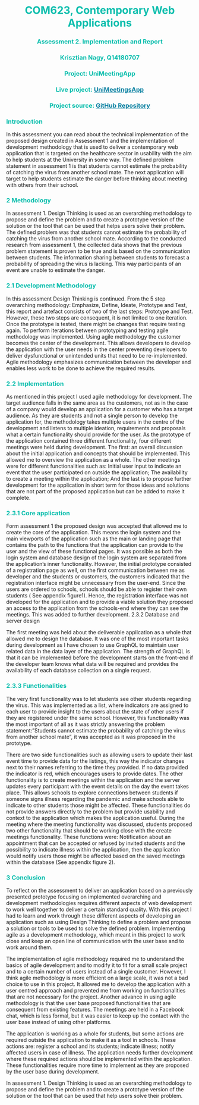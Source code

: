 <h1 style="color:#0abead; text-align: center;"> COM623, Contemporary Web Applications</h1>
<h3 style="color:#0abead; text-align: center;">Assessment 2. Implementation and Report </h3>
<h3 style="color:#0abead; text-align: center;">Krisztian Nagy, Q14180707</h3>
<h3 style="color:#0abead; text-align: center;">Project: UniMeetingApp</h3>

<h3 style="color:#0abead; text-align: center;">Live project: <a href="https://unimeetingsapp.herokuapp.com/" style="color:#0880A1; font-weight: bold" rel="noopener noreferrer" target="_blank">UniMeetingsApp</a></h3>

<h3 style="color:#0abead; text-align: center;">Project source: <a href="https://github.com/Chrys-code/com623
" style="color:#0880A1; font-weight: bold" rel="noopener noreferrer" target="_blank">GitHub Repository</a></h3>

<h3 style="color:#0abead; text-align: left;">Introduction</h3>

In this assessment you can read about the technical implementation of the proposed design created in Assessment 1 and the implementation of development methodology that is used to deliver a contemporary web application that is targeted on the healthcare sector in usability with the aim to help students at the University in some way. The defined problem statement in assessment 1 is that students cannot estimate the probability of catching the virus from another school mate. The next application will target to help students estimate the danger before thinking about meeting with others from their school.

<h3 style="color:#0abead; text-align: left;">2 Methodology</h3>

In assessment 1. Design Thinking is used as an overarching methodology to propose and define the problem and to create a prototype version of the solution or the tool that can be used that helps users solve their problem. The defined problem was that students cannot estimate the probability of catching the virus from another school mate. According to the conducted research from assessment 1, the collected data shows that the previous problem statement is proven to be true and is based on the communication between students. The information sharing between students to forecast a probability of spreading the virus is lacking. This way participants of an event are unable to estimate the danger.

<h3 style="color:#0abead; text-align: left;">2.1 Development Methodology</h3>

In this assessment Design Thinking is continued. From the 5 step overarching methodology: Emphasize, Define, Ideate, Prototype and Test, this report and artefact consists of two of the last steps: Prototype and Test. However, these two steps are consequent, it is not limited to one iteration. Once the prototype is tested, there might be changes that require testing again. To perform iterations between prototyping and testing agile methodology was implemented. Using agile methodology the customer becomes the center of the development. This allows developers to develop the application with the user needs in the center preventing developers to deliver dysfunctional or unintended units that need to be re-implemented. Agile methodology emphasizes communication between the developer and enables less work to be done to achieve the required results.

<h3 style="color:#0abead; text-align: left;">2.2 Implementation</h3>

As mentioned in this project I used agile methodology for development. The target audience falls in the same area as the customers, not as in the case of a company would develop an application for a customer who has a target audience. As they are students and not a single person to develop the application for, the methodology takes multiple users in the centre of the development and listens to multiple ideation, requirements and proposals what a certain functionality should provide for the user. As the prototype of the application contained three different functionality, four different meetings were held during development. The first: an overall discussion about the initial application and concepts that should be implemented. This allowed me to overview the application as a whole. The other meetings were for different functionalities such as: Initial user input to indicate an event that the user participated on outside the application; The availability to create a meeting within the application; And the last is to propose further development for the application in short term for those ideas and solutions that are not part of the proposed application but can be added to make it complete.

<h3 style="color:#0abead; text-align: left;">2.3.1 Core application</h3>

Form assessment 1 the proposed design was accepted that allowed me to create the core of the application. This means the login system and the main viewports of the application such as the main or landing page that contains the path to the functions that the application can provide to the user and the view of these functional pages. It was possible as both the login system and database design of the login system are separated from the application’s inner functionality. However, the initial prototype consisted of a registration page as well, on the first communication between me as developer and the students or customers, the customers indicated that the registration interface might be unnecessary from the user-end. Since the users are ordered to schools, schools should be able to register their own students ( See appendix figure1). Hence, the registration interface was not developed for the application and to provide a viable solution they proposed an access to the application from the schools-end where they can see the meetings. This was added to further development.
2.3.2 Database and server design

The first meeting was held about the deliverable application as a whole that allowed me to design the database. It was one of the most important tasks during development as I have chosen to use GraphQL to maintain user related data in the data layer of the application. The strength of GraphQL is that it can be implemented before the development starts on the front-end if the developer team knows what data will be required and provides the availability of each database collection on a single request.

<h3 style="color:#0abead; text-align: left;">2.3.3 Functionalities</h3>

The very first functionality was to let students see other students regarding the virus. This was implemented as a list, where indicators are assigned to each user to provide insight to the users about the state of other users if they are registered under the same school. However, this functionality was the most important of all as it was strictly answering the problem statement:”Students cannot estimate the probability of catching the virus from another school mate”, it was accepted as it was proposed in the prototype.

There are two side functionalities such as allowing users to update their last event time to provide data for the listings, this way the indicator changes next to their names referring to the time they provided. If no data provided the indicator is red, which encourages users to provide dates. The other functionality is to create meetings within the application and the server updates every participant with the event details on the day the event takes place. This allows schools to explore connections between students if someone signs illness regarding the pandemic and make schools able to indicate to other students those might be affected. These functionalities do not provide answers directly to the problem but provide usability and context to the application which makes the application useful. During the meeting where the meeting functionality was discussed, students proposed two other functionality that should be working close with the create meetings functionality. These functions were: Notification about an appointment that can be accepted or refused by invited students and the possibility to indicate illness within the application, then the application would notify users those might be affected based on the saved meetings within the database (See appendix figure 2).

<h3 style="color:#0abead; text-align: left;">3 Conclusion</h3>

To reflect on the assessment to deliver an application based on a previously presented prototype focusing on implemented overarching and development methodologies requires different aspects of web development to work well together to deliver a certain standard quality. With this project I had to learn and work through these different aspects of developing an application such as using Design Thinking to define a problem and propose a solution or tools to be used to solve the defined problem. Implementing agile as a development methodology, which meant in this project to work close and keep an open line of communication with the user base and to work around them.

The implementation of agile methodology required me to understand the basics of agile development and to modify it to fit for a small scale project and to a certain number of users instead of a single customer. However, I think agile methodology is more efficient on a large scale, it was not a bad choice to use in this project. It allowed me to develop the application with a user centred approach and prevented me from working on functionalities that are not necessary for the project. Another advance in using agile methodology is that the user base proposed functionalities that are consequent from existing features. The meetings are held in a Facebook chat, which is less formal, but it was easier to keep up the contact with the user base instead of using other platforms.

The application is working as a whole for students, but some actions are required outside the application to make it as a tool in schools. These actions are: register a school and its students; indicate illness; notify affected users in case of illness. The application needs further development where these required actions should be implemented within the application. These functionalities require more time to implement as they are proposed by the user base during development.

In assessment 1. Design Thinking is used as an overarching methodology to propose and define the problem and to create a prototype version of the solution or the tool that can be used that help users solve their problem.

